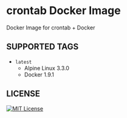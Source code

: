 # crontab Docker Image
Docker Image for crontab + Docker

## SUPPORTED TAGS
- `latest`
  - Alpine Linux 3.3.0
  - Docker 1.9.1

## LICENSE
[![MIT License](http://img.shields.io/badge/license-MIT-blue.svg?style=flat)](LICENSE)

